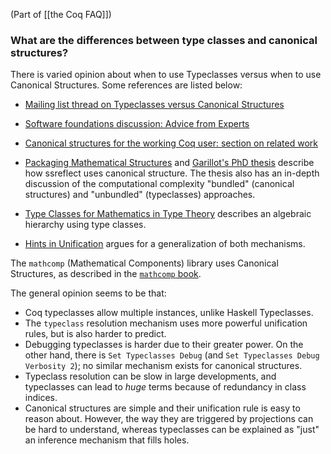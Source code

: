 (Part of [[the Coq FAQ]])

### What are the differences between type classes and canonical structures?

There is varied opinion about when to use Typeclasses versus when to use Canonical Structures. Some references are listed below:


- [Mailing list thread on Typeclasses versus Canonical Structures](http://coq-club.inria.narkive.com/TBVZVe4O/typeclasses-vs-canonical-instances)

- [Software foundations discussion: Advice from Experts](https://softwarefoundations.cis.upenn.edu/draft/qc-current/Typeclasses.html)

- [Canonical structures for the working Coq user: section on related work](https://hal.inria.fr/hal-00816703v1/document)

- [Packaging Mathematical Structures](https://hal.inria.fr/inria-00368403v1/document) and [Garillot's PhD thesis](https://pastel.archives-ouvertes.fr/pastel-00649586/file/manuscript.pdf) describe how ssreflect uses canonical structure. The thesis also has an in-depth discussion of the computational complexity "bundled" (canonical structures) and "unbundled" (typeclasses) approaches.

- [Type Classes for Mathematics in Type Theory](https://arxiv.org/abs/1102.1323) describes an algebraic hierarchy using type classes.

- [Hints in Unification](https://www.cs.unibo.it/~sacerdot/PAPERS/tphol09.pdf) argues for a generalization of both mechanisms.

The `mathcomp` (Mathematical Components) library uses Canonical Structures, as described in the [`mathcomp` book](https://math-comp.github.io/mcb/book.pdf).

The general opinion seems to be that:

- Coq typeclasses allow multiple instances, unlike Haskell Typeclasses.
- The `typeclass` resolution mechanism uses more powerful unification rules, but is also harder to predict. 
- Debugging typeclasses is harder due to their greater power. On the other hand, there is `Set Typeclasses Debug` (and `Set Typeclasses Debug Verbosity 2`); no similar mechanism exists for canonical structures.
- Typeclass resolution can be slow in large developments, and typeclasses can lead to *huge* terms because of redundancy in class indices.
- Canonical structures are simple and their unification rule is easy to reason about. However, the way they are triggered by projections can be hard to understand, whereas typeclasses can be explained as "just" an inference mechanism that fills holes.